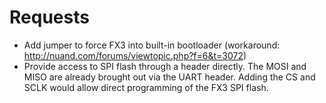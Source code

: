 # Requests
* Add jumper to force FX3 into built-in bootloader (workaround: http://nuand.com/forums/viewtopic.php?f=6&t=3072)
* Provide access to SPI flash through a header directly.  The MOSI and MISO are already brought out via the UART header.  Adding the CS and SCLK would allow direct programming of the FX3 SPI flash.